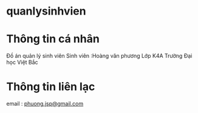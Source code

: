 # quanlysinhvien
# Thông tin cá nhân
Đồ án quản lý sinh viên 
Sinh viên :Hoàng văn phương
Lớp K4A 
Trường Đại học Việt Bắc
# Thông tin liên lạc 
email : phuong.jsp@gmail.com